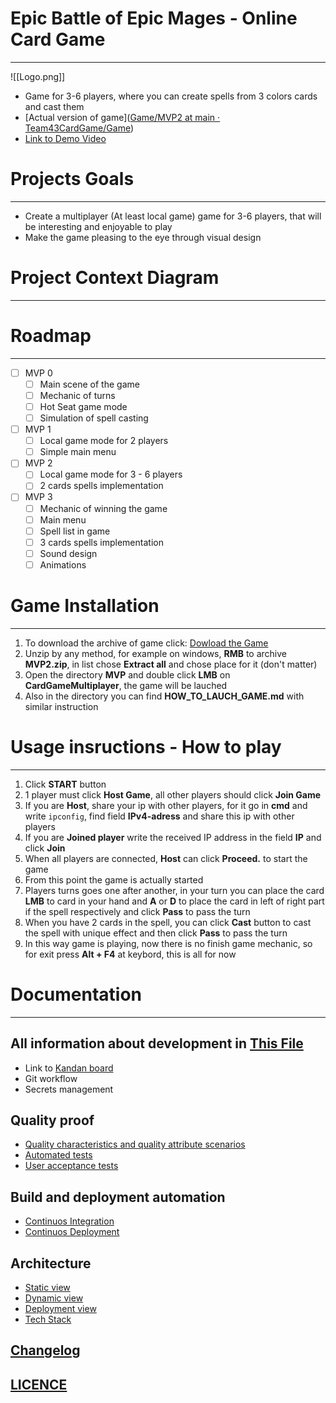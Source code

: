 # Epic Battle of Epic Mages - Online Card Game
---

![[Logo.png]]

- Game for 3-6 players, where you can create spells from 3 colors cards and cast them
- [Actual version of game]([Game/MVP2 at main · Team43CardGame/Game](https://github.com/Team43CardGame/Game/tree/main/MVP2))
- [Link to Demo Video](https://disk.yandex.ru/d/6V6_0WVCYTa-lw)
# Projects Goals
---
- Create a multiplayer (At least local game) game for 3-6 players, that will be interesting and enjoyable to play
- Make the game pleasing to the eye through visual design
# Project Context Diagram
---


# Roadmap
---
- [ ] MVP 0
	 - [ ] Main scene of the game
	 - [ ] Mechanic of turns
	 - [ ] Hot Seat game mode
	 - [ ] Simulation of spell casting
- [ ] MVP 1
	- [ ] Local game mode for 2 players
	- [ ] Simple main menu
- [ ] MVP 2
	- [ ] Local game mode for 3 - 6 players
	- [ ] 2 cards spells implementation
- [ ] MVP 3 
	- [ ] Mechanic of winning the game
	- [ ] Main menu
	- [ ] Spell list in game
	- [ ] 3 cards spells implementation
	- [ ] Sound design
	- [ ] Animations
# Game Installation
--- 
1. To download the archive of game click: [Dowload the Game](https://downgit.github.io/#/home?url=https:%2F%2Fgithub.com%2FTeam43CardGame%2FGame%2Ftree%2Fmain%2FMVP2)
2. Unzip by any method, for example on windows, **RMB** to archive **MVP2.zip**, in list chose **Extract all** and chose place for it (don't matter)
3. Open the directory **MVP** and double click **LMB** on **CardGameMultiplayer**, the game will be lauched
4. Also in the directory you can find **HOW_TO_LAUCH_GAME.md** with similar instruction
# Usage insructions - How to play
---
1. Click **START** button
2. 1 player must click **Host Game**, all other players should click **Join Game**
3. If you are **Host**, share your ip with other players, for it go in **cmd** and write `ipconfig`, find field **IPv4-adress** and share this ip with other players
4. If you are **Joined player** write the received IP address in the field **IP** and click **Join**
5. When all players are connected, **Host** can click **Proceed.** to start the game
6. From this point the game is actually started
7. Players turns goes one after another, in your turn you can place the card **LMB** to card in your hand and **A** or **D** to place the card in left of right part if the spell respectively and click **Pass** to pass the turn
8. When you have 2 cards in the spell, you can click **Cast** button to cast the spell with unique effect and then click **Pass** to pass the turn
9. In this way game is playing, now there is no finish game mechanic, so for exit press **Alt + F4** at keybord, this is all for now
# Documentation
---
## All information about development in [This File]()
- Link to [Kandan board]()
- Git workflow
- Secrets management
## Quality proof
 - [Quality characteristics and quality attribute scenarios]()
 - [Automated tests]()
 - [User acceptance tests]()
## Build and deployment automation
 - [Continuos Integration]()
 - [Continuos Deployment]()
## Architecture 
 - [Static view]()
 - [Dynamic view]()
 - [Deployment view]()
 - [Tech Stack]()
## [Changelog]()
## [LICENCE]()
